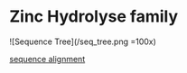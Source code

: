 # Zinc Hydrolyse family

![Sequence Tree](/seq_tree.png =100x)

[sequence alignment](sequence_alignment)
